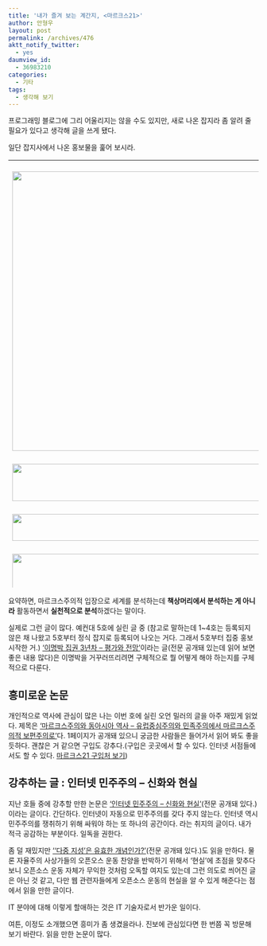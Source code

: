 ```yaml
---
title: '내가 즐겨 보는 계간지, <마르크스21>'
author: 안형우
layout: post
permalink: /archives/476
aktt_notify_twitter:
  - yes
daumview_id:
  - 36983210
categories:
  - 기타
tags:
  - 생각해 보기
---
```

프로그래밍 블로그에 그리 어울리지는 않을 수도 있지만, 새로 나온 잡지라 좀 알려 줄 필요가 있다고 생각해 글을 쓰게 됐다.

일단 잡지사에서 나온 홍보물을 훑어 보시라.

<table id="Table_01" width="540" height="860" border="0" cellpadding="0" cellspacing="0">
  <tr>
    <td>
      <a href="http://www.marx21.or.kr/show/show.marx" target="_blank"><br /> <img src="http://marx21.or.kr/webpost/20100326/marx21.jpg" width="540" height="562" border="0" alt="" /></a>
    </td>
  </tr>
  
  <tr>
    <td>
      <a href="http://www.marx21.or.kr/subs/subs.marx" target="_blank"><br /> <img src="http://marx21.or.kr/webpost/20100326/marx21-02.jpg" width="540" height="75" border="0" alt="" /></a>
    </td>
  </tr>
  
  <tr>
    <td>
      <a href="http://www.marx21.or.kr/show/preShow.marx" target="_blank"><br /> <img src="http://marx21.or.kr/webpost/20100326/marx21-03.jpg" width="540" height="54" border="0" alt="" /></a>
    </td>
  </tr>
  
  <tr>
    <td>
      <a href="http://www.marx21.or.kr/support/support.marx" target="_blank"><br /> <img src="http://marx21.or.kr/webpost/20100326/marx21-04.jpg" width="540" height="73" border="0" alt="" /></a>
    </td>
  </tr>
  
  <tr>
    <td>
      <a href="http://www.marx21.or.kr/show/show.marx" target="_blank"><br /> <img src="http://marx21.or.kr/webpost/20100326/marx21-05.jpg" width="540" height="96" border="0" alt="" /></a>
    </td>
  </tr>
</table>

요약하면, 마르크스주의적 입장으로 세계를 분석하는데 **책상머리에서 분석하는 게 아니라** 활동하면서 **실천적으로 분석**하겠다는 말이다.

실제로 그런 글이 많다. 예컨대 5호에 실린 글 중 (참고로 말하는데 1~4호는 등록되지 않은 채 나왔고 5호부터 정식 잡지로 등록되어 나오는 거다. 그래서 5호부터 집중 홍보 시작한 거.) <a href="http://marx21.or.kr/article/pageView.marx?articleNo=48&pageNo=1" target="_blank">‘이명박 집권 3년차 &#8211; 평가와 전망’</a>이라는 글(전문 공개돼 있는데 읽어 보면 좋은 내용 많다)은 이명박을 거꾸러뜨리려면 구체적으로 뭘 어떻게 해야 하는지를 구체적으로 다룬다.

## 흥미로운 논문

개인적으로 역사에 관심이 많은 나는 이번 호에 실린 오언 밀러의 글을 아주 재밌게 읽었다. 제목은 <a href="http://marx21.or.kr/article/pageView.marx?articleNo=53&pageNo=1" target="_blank">&#8216;마르크스주의와 동아시아 역사 &#8211; 유럽중심주의와 민족주의에서 마르크스주의적 보편주의로&#8217;</a>다. 1페이지가 공개돼 있으니 궁금한 사람들은 들어가서 읽어 봐도 좋을 듯하다. 괜찮은 거 같으면 구입도 강추다.(구입은 곳곳에서 할 수 있다. 인터넷 서점들에서도 할 수 있다. <a href="http://marx21.or.kr/sales/sales.marx" target="_blank">마르크스21 구입처 보기</a>)

## 강추하는 글 : 인터넷 민주주의 &#8211; 신화와 현실

지난 호들 중에 강추할 만한 논문은 <a href="http://marx21.or.kr/article/pageView.marx?articleNo=12&pageNo=1" target="_blank">&#8216;인터넷 민주주의 &#8211; 신화와 현실&#8217;</a>(전문 공개돼 있다.)이라는 글이다. 간단하다. 인터넷이 자동으로 민주주의를 갖다 주지 않는다. 인터넷 역시 민주주의를 쟁취하기 위해 싸워야 하는 또 하나의 공간이다. 라는 취지의 글이다. 내가 적극 공감하는 부분이다. 일독을 권한다.

좀 덜 재밌지만 <a href="http://marx21.or.kr/article/pageView.marx?articleNo=4&pageNo=1" target="_blank">&#8216;‘다중 지성’은 유효한 개념인가?&#8217;</a>(전문 공개돼 있다.)도 읽을 만하다. 물론 자율주의 사상가들의 오픈오스 운동 찬양을 반박하기 위해서 &#8216;현실&#8217;에 초점을 맞추다 보니 오픈소스 운동 자체가 무익한 것처럼 오독할 여지도 있는데 그런 의도로 씌어진 글은 아닌 것 같고, 다만 웹 관련자들에게 오픈소스 운동의 현실을 알 수 있게 해준다는 점에서 읽을 만한 글이다.

IT 분야에 대해 이렇게 할애하는 것은 IT 기술자로서 반가운 일이다.

여튼, 이정도 소개했으면 흥미가 좀 생겼을라나. 진보에 관심있다면 한 번쯤 꼭 방문해 보기 바란다. 읽을 만한 논문이 많다.